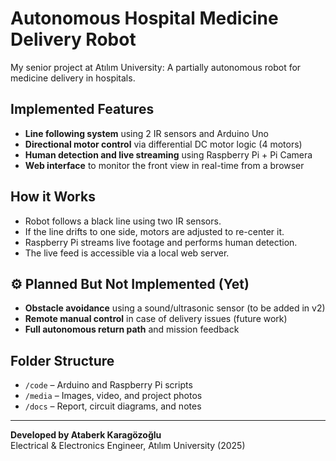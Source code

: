 # Autonomous Hospital Medicine Delivery Robot

My senior project at Atılım University: A partially autonomous robot for medicine delivery in hospitals.

##  Implemented Features

- **Line following system** using 2 IR sensors and Arduino Uno
- **Directional motor control** via differential DC motor logic (4 motors)
- **Human detection and live streaming** using Raspberry Pi + Pi Camera
- **Web interface** to monitor the front view in real-time from a browser

##  How it Works

- Robot follows a black line using two IR sensors.  
- If the line drifts to one side, motors are adjusted to re-center it.  
- Raspberry Pi streams live footage and performs human detection.  
- The live feed is accessible via a local web server.

## ⚙ Planned But Not Implemented (Yet)

- **Obstacle avoidance** using a sound/ultrasonic sensor (to be added in v2)
- **Remote manual control** in case of delivery issues (future work)
- **Full autonomous return path** and mission feedback

##  Folder Structure

- `/code` – Arduino and Raspberry Pi scripts
- `/media` – Images, video, and project photos
- `/docs` – Report, circuit diagrams, and notes

---

**Developed by Ataberk Karagözoğlu**  
Electrical & Electronics Engineer, Atılım University (2025)
